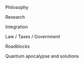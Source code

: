 Philosophy

Research

Integration 

Law / Taxes / Government

Roadblocks

Quantum apocalypse and solutions
